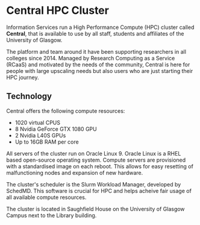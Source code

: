 # Central HPC Cluster
Information Services run a High Performance Compute (HPC) cluster called **Central**, that is available to use by all staff, students and affiliates of the University of Glasgow.

The platform and team around it have been supporting researchers in all colleges since 2014. Managed by Research Computing as a Service (RCaaS) and motivated by the needs of the community, Central is here for people with large upscaling needs but also users who are just starting their HPC journey.

## Technology
Central offers the following compute resources:

- 1020 virtual CPUS
- 8 Nvidia GeForce GTX 1080 GPU
- 2 Nvidia L40S GPUs
- Up to 16GB RAM per core

All servers of the cluster run on Oracle Linux 9. Oracle Linux is a RHEL based open-source operating system. Compute servers are provisioned with a standardised image on each reboot. This allows for easy resetting of malfunctioning nodes and expansion of new hardware.

The cluster's scheduler is the Slurm Workload Manager, developed by SchedMD. This software is crucial for HPC and helps acheive fair usage of all available compute resources.

The cluster is located in Saughfield House on the University of Glasgow Campus next to the Library building.